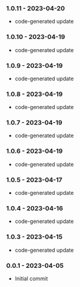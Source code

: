 ### 1.0.11 - 2023-04-20

- code-generated update

### 1.0.10 - 2023-04-19

- code-generated update

### 1.0.9 - 2023-04-19

- code-generated update

### 1.0.8 - 2023-04-19

- code-generated update

### 1.0.7 - 2023-04-19

- code-generated update

### 1.0.6 - 2023-04-19

- code-generated update

### 1.0.5 - 2023-04-17

- code-generated update

### 1.0.4 - 2023-04-16

- code-generated update

### 1.0.3 - 2023-04-15

- code-generated update

### 0.0.1 - 2023-04-05

- Initial commit